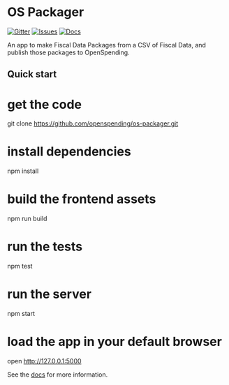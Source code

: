 # OS Packager

[![Gitter](https://img.shields.io/gitter/room/openspending/chat.svg)](https://gitter.im/openspending/chat)
[![Issues](https://img.shields.io/badge/issue-tracker-orange.svg)](https://github.com/openspending/openspending/issues)
[![Docs](https://img.shields.io/badge/docs-latest-blue.svg)](http://docs.openspending.org/en/latest/developers/packager/)

An app to make Fiscal Data Packages from a CSV of Fiscal Data, and publish those packages to OpenSpending.

## Quick start

# get the code
git clone https://github.com/openspending/os-packager.git

# install dependencies
npm install

# build the frontend assets
npm run build

# run the tests
npm test

# run the server
npm start

# load the app in your default browser
open http://127.0.0.1:5000

See the [docs](http://docs.openspending.org/en/latest/developers/packager/) for more information.

